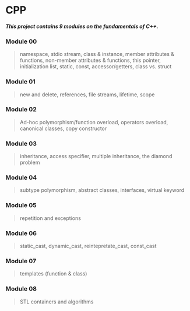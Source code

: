 # CPP
***This project contains 9 modules on the fundamentals of C++.***

### Module 00 

> namespace, stdio stream, class & instance, member attributes & functions, non-member attributes & functions, this pointer, initialization list, static, const, accessor/getters, class vs. struct

### Module 01 

> new and delete, references, file streams, lifetime, scope

### Module 02 

> Ad-hoc polymorphism/function overload, operators overload, canonical classes, copy constructor

### Module 03 

> inheritance, access specifier, multiple inheritance, the diamond problem

### Module 04 

> subtype polymorphism, abstract classes, interfaces, virtual keyword

### Module 05 

> repetition and exceptions

### Module 06 

> static_cast, dynamic_cast, reintepretate_cast, const_cast

### Module 07 

> templates (function & class)

### Module 08 

> STL containers and algorithms
